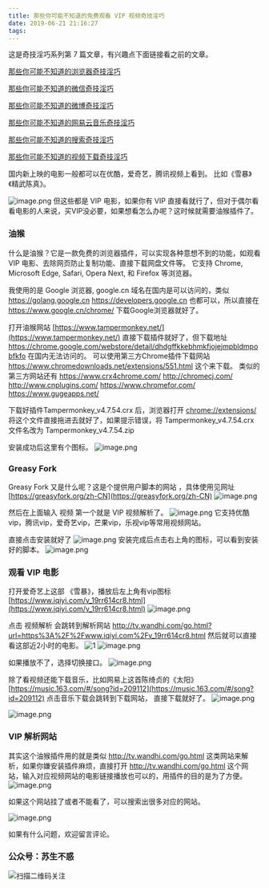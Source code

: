 ```yaml
---
title: 那些你可能不知道的免费观看 VIP 视频奇技淫巧
date: 2019-06-21 21:16:27
tags:
---
```

这是奇技淫巧系列第 7 篇文章，有兴趣点下面链接看之前的文章。

[那些你可能不知道的浏览器奇技淫巧](https://mp.weixin.qq.com/s/-cSjrvkibYGp5Fx8gCTFuw)

[那些你可能不知道的微信奇技淫巧](https://mp.weixin.qq.com/s/eGDO0Y8el_dsEyriCoAgog)

[那些你可能不知道的微博奇技淫巧](https://mp.weixin.qq.com/s/j7VhoZXmUTnOWC5C_B8jlQ)

[那些你可能不知道的网易云音乐奇技淫巧](https://mp.weixin.qq.com/s/LtI2piwAIDXA590NEsXvuw)

 [那些你可能不知道的搜索奇技淫巧](https://mp.weixin.qq.com/s?__biz=MzIyMjg2ODExMA==&mid=2247483979&idx=1&sn=0735daa1d805b66d346ed0e8e60a841f&scene=21#wechat_redirect)

[那些你可能不知道的视频下载奇技淫巧](https://mp.weixin.qq.com/s?__biz=MzIyMjg2ODExMA==&mid=2247483983&idx=1&sn=f0e1d9a8e22caf609d6c21431a530186&chksm=e827a5aedf502cb8b72f2036054753fcfd9c20c28b9fbccdeae619a254a80e1024f18ba06523&token=457023358&lang=zh_CN#rd)


国内新上映的电影一般都可以在优酷，爱奇艺，腾讯视频上看到。
比如《雪暴》《精武陈真》。


![image.png](https://upload-images.jianshu.io/upload_images/17817191-19467e0d685551a3.png?imageMogr2/auto-orient/strip%7CimageView2/2/w/1240)
但这些都是 VIP 电影，如果你有 VIP 直接看就行了，但对于偶尔看看电影的人来说，买VIP没必要，如果想看怎么办呢？这时候就需要油猴插件了。
### 油猴
什么是油猴？它是一款免费的浏览器插件，可以实现各种意想不到的功能，如观看 VIP 电影、去除网页防止复制功能、直接下载网盘文件等。
 它支持 Chrome, Microsoft Edge, Safari, Opera Next, 和 Firefox 等浏览器。

我使用的是 Google 浏览器, google.cn 域名在国内是可以访问的，类似 https://golang.google.cn
https://developers.google.cn 也都可以，所以直接在 https://www.google.cn/chrome/ 下载Google浏览器就好了。

打开油猴网站 [https://www.tampermonkey.net/](https://www.tampermonkey.net/)
直接下载插件就好了，但下载地址 https://chrome.google.com/webstore/detail/dhdgffkkebhmkfjojejmpbldmpobfkfo 在国内无法访问的。
可以使用第三方Chrome插件下载网站 https://www.chromedownloads.net/extensions/551.html 这个来下载。
类似的第三方网站还有 https://www.crx4chrome.com/  http://chromecj.com/ http://www.cnplugins.com/ https://www.chromefor.com/
https://www.gugeapps.net/ 

下载好插件Tampermonkey_v4.7.54.crx 后，浏览器打开 [chrome://extensions/](chrome://extensions/)
将这个文件直接拖进去就好了，如果提示错误，将 Tampermonkey_v4.7.54.crx 文件名改为 Tampermonkey_v4.7.54.zip

安装成功后这里有个图标。
![image.png](https://upload-images.jianshu.io/upload_images/17817191-19240f823537edcf.png?imageMogr2/auto-orient/strip%7CimageView2/2/w/1240)

 ### Greasy Fork

Greasy Fork 又是什么呢？这是个提供用户脚本的网站 ，具体使用见网址[https://greasyfork.org/zh-CN](https://greasyfork.org/zh-CN)
![image.png](https://upload-images.jianshu.io/upload_images/17817191-9e1be6d6b321ab4b.png?imageMogr2/auto-orient/strip%7CimageView2/2/w/1240)

然后在上面输入 视频 第一个就是 VIP 视频解析了。
![image.png](https://upload-images.jianshu.io/upload_images/17817191-39b5cb97093df486.png?imageMogr2/auto-orient/strip%7CimageView2/2/w/1240)
它支持优酷vip，腾讯vip，爱奇艺vip，芒果vip，乐视vip等常用视频网站。

 直接点击安装就好了 
![image.png](https://upload-images.jianshu.io/upload_images/17817191-6cc679e63da0ab53.png?imageMogr2/auto-orient/strip%7CimageView2/2/w/1240)
安装完成后点击右上角的图标，可以看到安装好的脚本。
![image.png](https://upload-images.jianshu.io/upload_images/17817191-da31aea108e3fa37.png?imageMogr2/auto-orient/strip%7CimageView2/2/w/1240)
### 观看 VIP 电影
打开爱奇艺上这部 《雪暴》，播放后左上角有vip图标 [https://www.iqiyi.com/v_19rr614cr8.html](https://www.iqiyi.com/v_19rr614cr8.html)
![image.png](https://upload-images.jianshu.io/upload_images/17817191-d2a453a657d33090.png?imageMogr2/auto-orient/strip%7CimageView2/2/w/1240)

点击 视频解析 会跳转到解析网站 http://tv.wandhi.com/go.html?url=https%3A%2F%2Fwww.iqiyi.com%2Fv_19rr614cr8.html  然后就可以直接看这部近2小时的电影。
![ 1](https://upload-images.jianshu.io/upload_images/17817191-e22ad32e2b58025d.png?imageMogr2/auto-orient/strip%7CimageView2/2/w/1240)
![image.png](https://upload-images.jianshu.io/upload_images/17817191-e35665d2c2891cdd.png?imageMogr2/auto-orient/strip%7CimageView2/2/w/1240)

如果播放不了，选择切换接口。
![image.png](https://upload-images.jianshu.io/upload_images/17817191-cc3825181e7c53c3.png?imageMogr2/auto-orient/strip%7CimageView2/2/w/1240)


除了看视频还能下载音乐，比如网易上这首陈绮贞的《太阳》 [https://music.163.com/#/song?id=209112](https://music.163.com/#/song?id=209112)
点击音乐下载会跳转到下载网站， 直接下载就好了。
![image.png](https://upload-images.jianshu.io/upload_images/17817191-46c263c0682bf6fa.png?imageMogr2/auto-orient/strip%7CimageView2/2/w/1240)

![image.png](https://upload-images.jianshu.io/upload_images/17817191-b37f8b4749554d06.png?imageMogr2/auto-orient/strip%7CimageView2/2/w/1240)

### VIP 解析网站
其实这个油猴插件用的就是类似 http://tv.wandhi.com/go.html 这类网站来解析，如果你嫌安装插件麻烦，直接打开  http://tv.wandhi.com/go.html 这个网站，输入对应视频网站的电影链接播放也可以的，用插件的目的是为了方便。
 ![image.png](https://upload-images.jianshu.io/upload_images/17817191-642b76ff4e38a9ed.png?imageMogr2/auto-orient/strip%7CimageView2/2/w/1240)

如果这个网站挂了或者不能看了，可以搜索出很多对应的网站。

![image.png](https://upload-images.jianshu.io/upload_images/17817191-abad1a032bc57ed3.png?imageMogr2/auto-orient/strip%7CimageView2/2/w/1240)


如果有什么问题，欢迎留言评论。


### 公众号：苏生不惑
 ![扫描二维码关注](https://upload-images.jianshu.io/upload_images/17817191-6e0079f95d4c0338.jpg?imageMogr2/auto-orient/strip%7CimageView2/2/w/1240)









